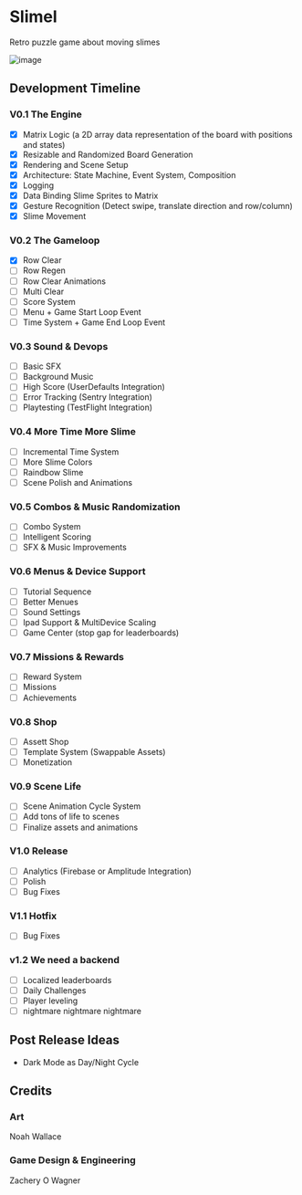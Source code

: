 # Slimel
 Retro puzzle game about moving slimes

![image](https://github.com/ZacheryWagner/SlimeGame/assets/25253120/0b530155-1d6b-416c-ad77-b9a904c41dc7)

## Development Timeline
### V0.1 The Engine
- [x] Matrix Logic (a 2D array data representation of the board with positions and states)
- [x] Resizable and Randomized Board Generation
- [x] Rendering and Scene Setup
- [x] Architecture: State Machine, Event System, Composition
- [x] Logging
- [x] Data Binding Slime Sprites to Matrix
- [x] Gesture Recognition (Detect swipe, translate direction and row/column)
- [x] Slime Movement

### V0.2 The Gameloop
- [x] Row Clear
- [ ] Row Regen
- [ ] Row Clear Animations
- [ ] Multi Clear
- [ ] Score System
- [ ] Menu + Game Start Loop Event
- [ ] Time System + Game End Loop Event

### V0.3 Sound & Devops
- [ ] Basic SFX
- [ ] Background Music
- [ ] High Score (UserDefaults Integration)
- [ ] Error Tracking (Sentry Integration)
- [ ] Playtesting (TestFlight Integration)

### V0.4 More Time More Slime
- [ ] Incremental Time System
- [ ] More Slime Colors
- [ ] Raindbow Slime
- [ ] Scene Polish and Animations

### V0.5 Combos & Music Randomization
- [ ] Combo System
- [ ] Intelligent Scoring
- [ ] SFX & Music Improvements

### V0.6 Menus & Device Support
- [ ] Tutorial Sequence
- [ ] Better Menues
- [ ] Sound Settings
- [ ] Ipad Support & MultiDevice Scaling
- [ ] Game Center (stop gap for leaderboards)

### V0.7 Missions & Rewards
- [ ] Reward System
- [ ] Missions
- [ ] Achievements

### V0.8 Shop
- [ ] Assett Shop
- [ ] Template System (Swappable Assets)
- [ ] Monetization

### V0.9 Scene Life
- [ ] Scene Animation Cycle System
- [ ] Add tons of life to scenes
- [ ] Finalize assets and animations

### V1.0 Release
- [ ] Analytics (Firebase or Amplitude Integration)
- [ ] Polish
- [ ] Bug Fixes

### V1.1 Hotfix
- [ ] Bug Fixes
 
### v1.2 We need a backend
- [ ] Localized leaderboards
- [ ] Daily Challenges
- [ ] Player leveling
- [ ] nightmare nightmare nightmare

## Post Release Ideas
- Dark Mode as Day/Night Cycle

## Credits

### Art
Noah Wallace

### Game Design & Engineering
Zachery O Wagner
